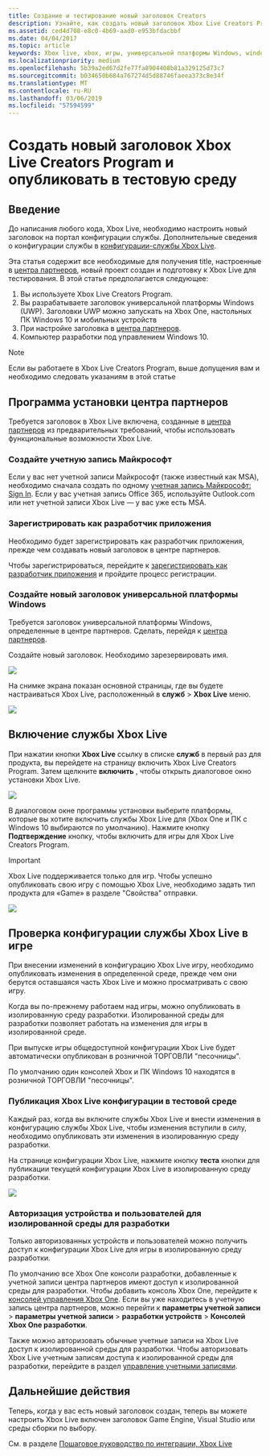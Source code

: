 ```yaml
---
title: Создание и тестирование новый заголовок Creators
description: Узнайте, как создать новый заголовок Xbox Live Creators Program и опубликовать в тестовую среду.
ms.assetid: ced4d708-e8c0-4b69-aad0-e953bfdacbbf
ms.date: 04/04/2017
ms.topic: article
keywords: Xbox live, xbox, игры, универсальной платформы Windows, windows 10, xbox, один, создатели, тест
ms.localizationpriority: medium
ms.openlocfilehash: 5b39a2ed67d2fe77fa8904408b81a329125d73c7
ms.sourcegitcommit: b034650b684a767274d5d88746faeea373c8e34f
ms.translationtype: MT
ms.contentlocale: ru-RU
ms.lasthandoff: 03/06/2019
ms.locfileid: "57594599"
---
```

# <a name="create-a-new-xbox-live-creators-program-title-and-publish-to-the-test-environment"></a>Создать новый заголовок Xbox Live Creators Program и опубликовать в тестовую среду

## <a name="introduction"></a>Введение

До написания любого кода, Xbox Live, необходимо настроить новый заголовок на портал конфигурации службы.  Дополнительные сведения о конфигурации службы в [конфигурации-службы Xbox Live](../xbox-live-service-configuration.md).

Эта статья содержит все необходимые для получения title, настроенные в [центра партнеров](https://partner.microsoft.com/dashboard), новый проект создан и подготовку к Xbox Live для тестирования. В этой статье предполагается следующее:

1. Вы используете Xbox Live Creators Program.
2. Вы разрабатываете заголовок универсальной платформы Windows (UWP).  Заголовки UWP можно запускать на Xbox One, настольных ПК Windows 10 и мобильных устройств
3. При настройке заголовка в [центра партнеров](https://partner.microsoft.com/dashboard).
4. Компьютер разработки под управлением Windows 10.

> [!NOTE]
> Если вы работаете в Xbox Live Creators Program, выше допущения вам и необходимо следовать указаниям в этой статье

## <a name="partner-center-setup"></a>Программа установки центра партнеров

Требуется заголовок в Xbox Live включена, созданные в [центра партнеров](https://partner.microsoft.com/dashboard) из предварительных требований, чтобы использовать функциональные возможности Xbox Live.

### <a name="create-a-microsoft-account"></a>Создайте учетную запись Майкрософт
Если у вас нет учетной записи Майкрософт (также известный как MSA), необходимо сначала создать по одному [учетная запись Майкрософт: Sign In](https://go.microsoft.com/fwlink/p/?LinkID=254486). Если у вас учетная запись Office 365, используйте Outlook.com или нет учетной записи Xbox Live — у вас уже есть MSA.

### <a name="register-as-an-app-developer"></a>Зарегистрировать как разработчик приложения
Необходимо будет зарегистрировать как разработчик приложения, прежде чем создавать новый заголовок в центре партнеров.

Чтобы зарегистрироваться, перейдите к [зарегистрировать как разработчик приложения](https://developer.microsoft.com/store/register) и пройдите процесс регистрации.

### <a name="create-a-new-uwp-title"></a>Создайте новый заголовок универсальной платформы Windows
Требуется заголовок универсальной платформы Windows, определенные в центре партнеров. Сделать, перейдя к [центра партнеров](https://partner.microsoft.com/dashboard).

Создайте новый заголовок. Необходимо зарезервировать имя.

![](../images/getting_started/first_xbltitle_newapp.png)

На снимке экрана показан основной страницы, где вы будете настраиваться Xbox Live, расположенный в **служб** > **Xbox Live** меню.

![](../images/creators_udc/creators_udc_xboxlive_page.png)

## <a name="enable-xbox-live-services"></a>Включение службы Xbox Live
При нажатии кнопки **Xbox Live** ссылку в списке **служб** в первый раз для продукта, вы перейдете на страницу включить Xbox Live Creators Program.  Затем щелкните **включить** , чтобы открыть диалоговое окно установки Xbox Live.

![](../images/creators_udc/creators_udc_xboxlive_enable.png)

В диалоговом окне программы установки выберите платформы, которые вы хотите включить службы Xbox Live для (Xbox One и ПК с Windows 10 выбираются по умолчанию).  Нажмите кнопку **Подтверждение** кнопку, чтобы включить для игры для Xbox Live Creators Program.

> [!IMPORTANT]
> Xbox Live поддерживается только для игр. Чтобы успешно опубликовать свою игру с помощью Xbox Live, необходимо задать тип продукта для «Game» в разделе "Свойства" отправки.

![](../images/creators_udc/creators_udc_xboxlive_enable_dialog.png)

## <a name="test-xbox-live-service-configuration-in-your-game"></a>Проверка конфигурации службы Xbox Live в игре
При внесении изменений в конфигурацию Xbox Live игру, необходимо опубликовать изменения в определенной среде, прежде чем они берутся оставшаяся часть Xbox Live и можно просматривать с свою игру.

Когда вы по-прежнему работаем над игры, можно опубликовать в изолированную среду разработки.  Изолированной среды для разработки позволяет работать на изменения для игры в изолированной среде.

При выпуске игры общедоступной конфигурации Xbox Live будет автоматически опубликован в розничной ТОРГОВЛИ "песочницы".

По умолчанию один консолей Xbox и ПК Windows 10 находятся в розничной ТОРГОВЛИ "песочницы".

### <a name="publish-xbox-live-configuration-to-the-test-environment"></a>Публикация Xbox Live конфигурации в тестовой среде

Каждый раз, когда вы включите службы Xbox Live и внести изменения в конфигурацию службы Xbox Live, чтобы изменения вступили в силу, необходимо опубликовать эти изменения в изолированную среду разработки.

На странице конфигурации Xbox Live, нажмите кнопку **теста** кнопки для публикации текущей конфигурации Xbox Live в изолированную среду разработки.

![](../images/creators_udc/creators_udc_xboxlive_config_test.png)

### <a name="authorize-devices-and-users-for-the-development-sandbox"></a>Авторизация устройства и пользователей для изолированной среды для разработки

Только авторизованных устройств и пользователей можно получить доступ к конфигурации Xbox Live для игры в изолированную среду разработки.

По умолчанию все Xbox One консоли разработки, добавленные к учетной записи центра партнеров имеют доступ к изолированной среды для разработки.  Чтобы добавить консоль Xbox One, перейдите к [консолей управления Xbox One](https://partner.microsoft.com/xboxconfig/devices). Если вы уже находитесь в учетную запись центра партнеров, можно перейти к **параметры учетной записи** > **параметры учетной записи** > **разработки устройств**  >  **Консолей Xbox One разработки**.

Также можно авторизовать обычные учетные записи на Xbox Live доступ к изолированной среды для разработки.  Чтобы авторизовать Xbox Live учетным записям доступа к изолированной среды для разработки, перейдите в раздел [управление учетными записями](https://developer.microsoft.com/xboxtestaccounts/configurecreators).

## <a name="next-steps"></a>Дальнейшие действия
Теперь, когда у вас есть новый заголовок создан, теперь вы можете настроить Xbox Live включен заголовок Game Engine, Visual Studio или среды сборки по выбору.

См. в разделе [Пошаговое руководство по интеграции, Xbox Live](creators-step-by-step-guide.md)

